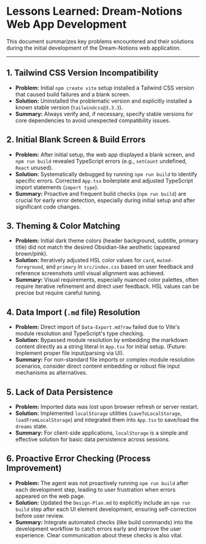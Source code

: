# Lessons Learned: Dream-Notions Web App Development

This document summarizes key problems encountered and their solutions during the initial development of the Dream-Notions web application.

---

## 1. Tailwind CSS Version Incompatibility

-   **Problem:** Initial `npm create vite` setup installed a Tailwind CSS version that caused build failures and a blank screen.
-   **Solution:** Uninstalled the problematic version and explicitly installed a known stable version (`tailwindcss@3.3.3`).
-   **Summary:** Always verify and, if necessary, specify stable versions for core dependencies to avoid unexpected compatibility issues.

## 2. Initial Blank Screen & Build Errors

-   **Problem:** After initial setup, the web app displayed a blank screen, and `npm run build` revealed TypeScript errors (e.g., `setCount` undefined, `React` unused).
-   **Solution:** Systematically debugged by running `npm run build` to identify specific errors. Corrected `App.tsx` boilerplate and adjusted TypeScript import statements (`import type`).
-   **Summary:** Proactive and frequent build checks (`npm run build`) are crucial for early error detection, especially during initial setup and after significant code changes.

## 3. Theming & Color Matching

-   **Problem:** Initial dark theme colors (header background, subtitle, primary title) did not match the desired Obsidian-like aesthetic (appeared brown/pink).
-   **Solution:** Iteratively adjusted HSL color values for `card`, `muted-foreground`, and `primary` in `src/index.css` based on user feedback and reference screenshots until visual alignment was achieved.
-   **Summary:** Visual requirements, especially nuanced color palettes, often require iterative refinement and direct user feedback. HSL values can be precise but require careful tuning.

## 4. Data Import (`.md` file) Resolution

-   **Problem:** Direct import of `Data-Export.md?raw` failed due to Vite's module resolution and TypeScript's type checking.
-   **Solution:** Bypassed module resolution by embedding the markdown content directly as a string literal in `App.tsx` for initial setup. (Future: Implement proper file input/parsing via UI).
-   **Summary:** For non-standard file imports or complex module resolution scenarios, consider direct content embedding or robust file input mechanisms as alternatives.

## 5. Lack of Data Persistence

-   **Problem:** Imported data was lost upon browser refresh or server restart.
-   **Solution:** Implemented `localStorage` utilities (`saveToLocalStorage`, `loadFromLocalStorage`) and integrated them into `App.tsx` to save/load the `dreams` state.
-   **Summary:** For client-side applications, `localStorage` is a simple and effective solution for basic data persistence across sessions.

## 6. Proactive Error Checking (Process Improvement)

-   **Problem:** The agent was not proactively running `npm run build` after each development step, leading to user frustration when errors appeared on the web page.
-   **Solution:** Updated the `Design-Plan.md` to explicitly include an `npm run build` step after each UI element development, ensuring self-correction before user review.
-   **Summary:** Integrate automated checks (like build commands) into the development workflow to catch errors early and improve the user experience. Clear communication about these checks is also vital.
